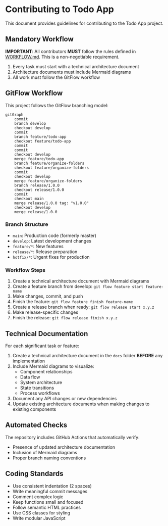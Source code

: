 # Contributing to Todo App

This document provides guidelines for contributing to the Todo App project.

## Mandatory Workflow

**IMPORTANT**: All contributors **MUST** follow the rules defined in [WORKFLOW.md](../WORKFLOW.md). This is a non-negotiable requirement.

1. Every task must start with a technical architecture document
2. Architecture documents must include Mermaid diagrams
3. All work must follow the GitFlow workflow

## GitFlow Workflow

This project follows the GitFlow branching model:

```mermaid
gitGraph
    commit
    branch develop
    checkout develop
    commit
    branch feature/todo-app
    checkout feature/todo-app
    commit
    commit
    checkout develop
    merge feature/todo-app
    branch feature/organize-folders
    checkout feature/organize-folders
    commit
    checkout develop
    merge feature/organize-folders
    branch release/1.0.0
    checkout release/1.0.0
    commit
    checkout main
    merge release/1.0.0 tag: "v1.0.0"
    checkout develop
    merge release/1.0.0
```

### Branch Structure
- `main`: Production code (formerly master)
- `develop`: Latest development changes
- `feature/*`: New features
- `release/*`: Release preparation
- `hotfix/*`: Urgent fixes for production

### Workflow Steps
1. Create a technical architecture document with Mermaid diagrams
2. Create a feature branch from develop: `git flow feature start feature-name`
3. Make changes, commit, and push
4. Finish the feature: `git flow feature finish feature-name`
5. Create a release branch when ready: `git flow release start x.y.z`
6. Make release-specific changes
7. Finish the release: `git flow release finish x.y.z`

## Technical Documentation

For each significant task or feature:

1. Create a technical architecture document in the `docs` folder **BEFORE** any implementation
2. Include Mermaid diagrams to visualize:
   - Component relationships
   - Data flow
   - System architecture
   - State transitions
   - Process workflows
3. Document any API changes or new dependencies
4. Update existing architecture documents when making changes to existing components

## Automated Checks

The repository includes GitHub Actions that automatically verify:
- Presence of updated architecture documentation
- Inclusion of Mermaid diagrams
- Proper branch naming conventions

## Coding Standards

- Use consistent indentation (2 spaces)
- Write meaningful commit messages
- Comment complex logic
- Keep functions small and focused
- Follow semantic HTML practices
- Use CSS classes for styling
- Write modular JavaScript